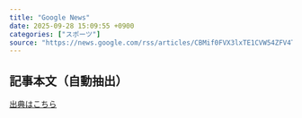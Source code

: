 ```yaml
---
title: "Google News"
date: 2025-09-28 15:09:55 +0900
categories: ["スポーツ"]
source: "https://news.google.com/rss/articles/CBMif0FVX3lxTE1CVW54ZFV4TFpFLTAzUTkweUFoN3dUUndiVUFfR1o1ODlvcGxLODF4QWRjSTRISUc4TnpxZXV1aHFHeFZTSEwwWWNFbXJyMHRmZkxPT3NIM1hIX0h4QXBkdmFuQUVtOTBYZnpheEE5QnMySGhmY29wMnVUU3lLVTA?oc=5"
---
```


## 記事本文（自動抽出）
<body class="y0K44d EA71Tc" id="readabilityBody"></body>

[出典はこちら](https://news.google.com/rss/articles/CBMif0FVX3lxTE1CVW54ZFV4TFpFLTAzUTkweUFoN3dUUndiVUFfR1o1ODlvcGxLODF4QWRjSTRISUc4TnpxZXV1aHFHeFZTSEwwWWNFbXJyMHRmZkxPT3NIM1hIX0h4QXBkdmFuQUVtOTBYZnpheEE5QnMySGhmY29wMnVUU3lLVTA?oc=5)
